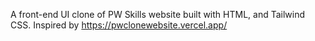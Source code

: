 A front-end UI clone of PW Skills website built with HTML,  and Tailwind CSS. Inspired by https://pwclonewebsite.vercel.app/
